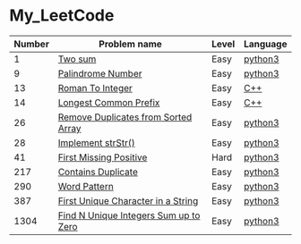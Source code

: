 # My_LeetCode

| Number | Problem name  | Level | Language | 
| ------------- | ------------- | ------------- | ------------- |
| 1 | [Two sum](https://leetcode.com/problems/two-sum) | Easy | [python3](https://github.com/ngowran/My_LeetCode/blob/main/Easy/two_sum.py) |
| 9 | [Palindrome Number](https://leetcode.com/problems/palindrome-number/) | Easy | [python3](https://github.com/ngowran/My_LeetCode/blob/main/Easy/palindrome-number.py) |
| 13 | [Roman To Integer](https://leetcode.com/problems/roman-to-integer/) | Easy | [C++](https://github.com/ngowran/My_LeetCode/blob/main/Easy/C%2B%2B/roman-to-integer.cpp)|
| 14 | [Longest Common Prefix](https://leetcode.com/problems/longest-common-prefix/description/) | Easy | [C++](https://github.com/ngowran/My_LeetCode/blob/main/Easy/C%2B%2B/longestCommonPrefix.cpp)|
|26 | [Remove Duplicates from Sorted Array](https://leetcode.com/problems/remove-duplicates-from-sorted-array/) | Easy | [python3](https://github.com/ngowran/My_LeetCode/blob/main/Easy/remove_duplicates_from_sorted_array.py) |
| 28 | [Implement strStr()](https://leetcode.com/problems/implement-strstr/) | Easy | [python3](https://github.com/ngowran/My_LeetCode/blob/main/Easy/implement_strStr().py) |
| 41 | [First Missing Positive](https://leetcode.com/problems/first-missing-positive/) | Hard | [python3](https://github.com/ngowran/My_LeetCode/blob/main/Hard/first_missing_positive.py) | 
| 217 | [Contains Duplicate](https://leetcode.com/problems/contains-duplicate/) | Easy | [python3](https://github.com/ngowran/My_LeetCode/blob/main/Easy/contains_duplicate.py) |
| 290 | [Word Pattern](https://leetcode.com/problems/word-pattern/) | Easy | [python3](https://github.com/ngowran/My_LeetCode/blob/main/Easy/word-pattern.py) |
| 387 | [First Unique Character in a String](https://leetcode.com/problems/first-unique-character-in-a-string/) | Easy | [python3](https://github.com/ngowran/My_LeetCode/blob/main/Easy/first_unique%20_character_in_a_string.py) |
| 1304 | [Find N Unique Integers Sum up to Zero](https://leetcode.com/problems/find-n-unique-integers-sum-up-to-zero/) | Easy | [python3](https://github.com/ngowran/My_LeetCode/blob/main/Easy/n_unique_integers_sum_up_to_zero.py) |
